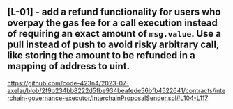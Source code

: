 ## [L-01] - add a refund functionality for users who overpay the gas fee for a call execution instead of requiring an exact amount of ``msg.value``. Use a pull instead of push to avoid risky arbitrary call, like storing the amount to be refunded in a mapping of address to uint.
https://github.com/code-423n4/2023-07-axelar/blob/2f9b234bb8222d5fbe934beafede56bfb4522641/contracts/interchain-governance-executor/InterchainProposalSender.sol#L104-L117